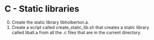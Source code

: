 # C - Static libraries
0. Create the static library libholberton.a.
1. Create a script called create_static_lib.sh that creates a static library called liball.a from all the .c files that are in the current directory.
